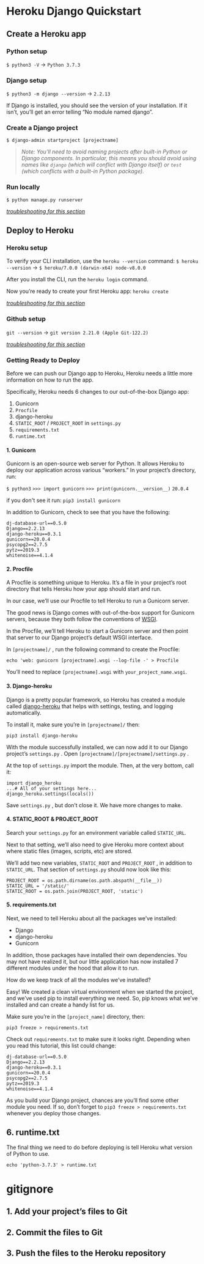 # Heroku Django Quickstart


## Create a Heroku app

### Python setup

`$ python3 -V` -> `Python 3.7.3`

### Django setup

`$ python3 -m django --version` -> `2.2.13`

If Django is installed, you should see the version of your installation. If it isn’t, you’ll get an error telling “No module named django”.

### Create a Django project

`$ django-admin startproject [projectname]`

> *Note: You’ll need to avoid naming projects after built-in Python or Django components. In particular, this means you should avoid using names like  `django`  (which will conflict with Django itself) or  `test`  (which conflicts with a built-in Python package).*

### Run locally

`$ python manage.py runserver`

*[troubleshooting for this section](https://docs.djangoproject.com/en/3.0/intro/tutorial01/)*

## Deploy to Heroku


### Heroku setup

To verify your CLI installation, use the  `heroku --version`  command:
`$ heroku --version` -> `$ heroku/7.0.0 (darwin-x64) node-v8.0.0`

After you install the CLI, run the `heroku login` command.

Now you’re ready to create your first Heroku app:
`heroku create`

*[troubleshooting for this section](https://devcenter.heroku.com/articles/heroku-cli)*

### Github setup
`git --version` -> `git version 2.21.0 (Apple Git-122.2)`

*[troubleshooting for this section](https://confluence.atlassian.com/crucible042/installing-and-upgrading-git-869175555.html)*

### Getting Ready to Deploy

Before we can push our Django app to Heroku, Heroku needs a little more information on how to run the app.

Specifically, Heroku needs 6 changes to our out-of-the-box Django app:

1.  Gunicorn
2.  `Procfile`
3.  django-heroku
4.  `STATIC_ROOT`  /  `PROJECT_ROOT`  in  `settings.py`
5.  `requirements.txt`
6.  `runtime.txt`


#### 1. Gunicorn

Gunicorn is an open-source web server for Python. It allows Heroku to deploy our application across various “workers.” In your project’s directory, run:

`$ python3`
`>>> import gunicorn`
`>>> print(gunicorn.__version__)`
`20.0.4`

if you don't see it run:
`pip3 install gunicorn`

In addition to Gunicorn, check to see that you have the following:
```
dj-database-url==0.5.0
Django==2.2.13
django-heroku==0.3.1
gunicorn==20.0.4
psycopg2==2.7.5
pytz==2019.3
whitenoise==4.1.4
```

#### 2. Procfile

A Procfile is something unique to Heroku. It’s a file in your project’s root directory that tells Heroku how your app should start and run.

In our case, we’ll use our Procfile to tell Heroku to run a Gunicorn server.

The good news is Django comes with out-of-the-box support for Gunicorn servers, because they both follow the conventions of [WSGI](https://en.wikipedia.org/wiki/Web_Server_Gateway_Interface).

In the Procfile, we’ll tell Heroku to start a Gunicorn server and then point that server to our Django project’s default WSGI interface.

In  `[projectname]/`  , run the following command to create the Procfile:

`echo 'web: gunicorn [projectname].wsgi --log-file -' > Procfile`

You’ll need to replace  `[projectname].wsgi`  with  `your_project_name.wsgi`.

#### 3. Django-heroku

Django is a pretty popular framework, so Heroku has created a module called [django-heroku](https://github.com/heroku/django-heroku)  that helps with settings, testing, and logging automatically.

To install it, make sure you’re in  `[projectname]/`  then:

`pip3 install django-heroku`

With the module successfully installed, we can now add it to our Django project’s  `settings.py`  . Open  `[projectname]/[projectname]/settings.py`  .

At the top of  `settings.py`  import the module. Then, at the very bottom, call it:

```
import django_heroku
...# All of your settings here...
django_heroku.settings(locals())
```

Save  `settings.py`  , but don’t close it. We have more changes to make.

#### 4. STATIC_ROOT & PROJECT_ROOT

Search your  `settings.py`  for an environment variable called  `STATIC_URL`.

Next to that setting, we’ll also need to give Heroku more context about where static files (images, scripts, etc) are stored.

We’ll add two new variables,  `STATIC_ROOT`  and  `PROJECT_ROOT`  , in addition to  `STATIC_URL`. That section of  `settings.py`  should now look like this:

```
PROJECT_ROOT = os.path.dirname(os.path.abspath(__file__))  
STATIC_URL = '/static/'  
STATIC_ROOT = os.path.join(PROJECT_ROOT, 'static')
```

#### 5. requirements.txt

Next, we need to tell Heroku about all the packages we’ve installed:

-   Django
-   django-heroku
-   Gunicorn

In addition, those packages have installed their own dependencies. You may not have realized it, but our little application has now installed 7 different modules under the hood that allow it to run.

How do we keep track of all the modules we’ve installed?

Easy! We created a clean virtual environment when we started the project, and we’ve used pip to install everything we need. So, pip knows what we’ve installed and can create a handy list for us.

Make sure you’re in the  `[project_name]`  directory, then:

`pip3 freeze > requirements.txt`

Check out  `requirements.txt`  to make sure it looks right. Depending when you read this tutorial, this list could change:

```
dj-database-url==0.5.0
Django==2.2.13
django-heroku==0.3.1
gunicorn==20.0.4
psycopg2==2.7.5
pytz==2019.3
whitenoise==4.1.4
```

As you build your Django project, chances are you’ll find some other module you need. If so, don’t forget to  `pip3 freeze > requirements.txt`  whenever you deploy those changes.

## 6. runtime.txt

The final thing we need to do before deploying is tell Heroku what version of Python to use.

`echo 'python-3.7.3' > runtime.txt`

# gitignore
## 1. Add your project’s files to Git
## 2. Commit the files to Git
## 3. Push the files to the Heroku repository

